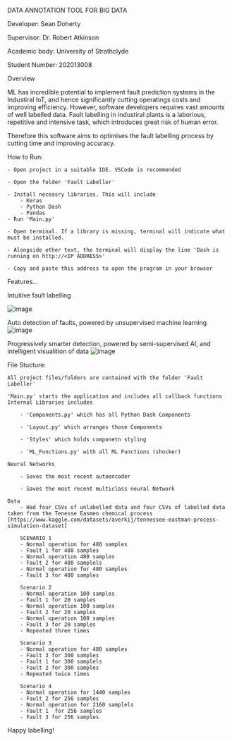 DATA ANNOTATION TOOL FOR BIG DATA

Developer: Sean Doherty

Supervisor: Dr. Robert Atkinson

Academic body: University of Strathclyde

Student Number: 202013008


Overview

ML has incredible potential to implement fault prediction systems in the Industiral IoT, and hence significantly cutting operatings costs and improving efficiency.  However, software developers requires vast amounts of well labelled data.
Fault labelling in industiral plants is a laborious, repetitive and intensive task, which introduces great risk of human error. 

Therefore this software aims to optimises the fault labelling process by cutting time and improving accuracy.

How to Run:

    - Open project in a suitable IDE. VSCode is recommended
	
    - Open the folder 'Fault Labeller'
	
    - Install neceasry libraries. This will include
        - Keras
        - Python Dash
        - Pandas
    - Run 'Main.py'
	
    - Open terminal. If a library is missing, terminal will indicate what must be installed.
	
    - Alongside other text, the terminal will display the line 'Dash is running on http://<IP ADDRESS>'
	
    - Copy and paste this address to open the program in your browser



Features...

Intuitive fault labelling

![image](https://github.com/SeanDoherty-Strath/Scripts/assets/113599995/b6f0be35-54cb-4cd4-ad42-ec33a808ae8c)


Auto detection of faults, powered by unsupervised machine learning
![image](https://github.com/SeanDoherty-Strath/Scripts/assets/113599995/95f1c731-9349-4b72-9c19-d3c59926601f)

Progressively smarter detection, powered by semi-supervised AI, and intelligent visualition of data
![image](https://github.com/SeanDoherty-Strath/Scripts/assets/113599995/8d3f19bc-f50a-4062-be3b-e335c32b3545)



File Stucture:

    All project files/folders are contained with the folder 'Fault Labeller'
	
    'Main.py' starts the application and includes all callback functions
    Internal Libraries includes 
	
        - 'Components.py' which has all Python Dash Components
		
        - 'Layout.py' which arranges those Components
		
        - 'Styles' which holds componetn styling
		
        - 'ML_Functions.py' with all ML Functions (shocker)
		
    Neural Networks 
	
        - Saves the most recent autoencoder
		
        - Saves the most recent multiclass neural Network
		
    Data 
        - Had four CSVs of unlabelled data and four CSVs of labelled data taken from the Tenesse Easmen chemical process [https://www.kaggle.com/datasets/averkij/tennessee-eastman-process-simulation-dataset]
        
        SCENARIO 1
        - Normal operation for 480 samples
        - Fault 1 for 480 samples
        - Normal operation 480 samples
        - Fault 2 for 480 samplels
        - Normal operation for 480 samples
        - Fault 3 for 480 samples
        
        Scenario 2
        - Normal operation 100 samples
        - Fault 1 for 20 samples
        - Normal operation 100 samples
        - Fault 2 for 20 samples
        - Normal operation 100 samples
        - Fault 3 for 20 samples
        - Repeated three times

        Scenario 3
        - Normal operation for 480 samples
        - Fault 3 for 300 samples
        - Fault 1 for 300 samplels
        - Fault 2 for 300 samples
        - Repeated twice times

        Scenario 4
        - Normal operation for 1440 samples
        - Fault 2 for 256 samples
        - Normal operation for 2160 samplels
        - Fault 1  for 256 samples
        - Fault 3 for 256 samples

Happy labelling!
